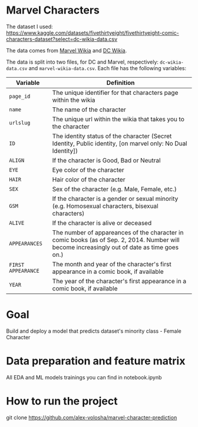 # Marvel Characters

The dataset I used: https://www.kaggle.com/datasets/fivethirtyeight/fivethirtyeight-comic-characters-dataset?select=dc-wikia-data.csv 

The data comes from [Marvel Wikia](http://marvel.wikia.com/Main_Page) and [DC Wikia](http://dc.wikia.com/wiki/Main_Page).

The data is split into two files, for DC and Marvel, respectively: `dc-wikia-data.csv` and `marvel-wikia-data.csv`. Each file has the following variables:

Variable | Definition
---|---------
`page_id` | The unique identifier for that characters page within the wikia
`name` | The name of the character
`urlslug` | The unique url within the wikia that takes you to the character
`ID` | The identity status of the character (Secret Identity, Public identity, [on marvel only: No Dual Identity])
`ALIGN` | If the character is Good, Bad or Neutral
`EYE` | Eye color of the character
`HAIR` | Hair color of the character
`SEX` | Sex of the character (e.g. Male, Female, etc.)
`GSM` | If the character is a gender or sexual minority (e.g. Homosexual characters, bisexual characters)
`ALIVE` | If the character is alive or deceased
`APPEARANCES` | The number of appareances of the character in comic books (as of Sep. 2, 2014. Number will become increasingly out of date as time goes on.)
`FIRST APPEARANCE` | The month and year of the character's first appearance in a comic book, if available
`YEAR` | The year of the character's first appearance in a comic book, if available

# Goal
Build and deploy a model that predicts dataset's minority class - Female Character

# Data preparation and feature matrix
All EDA and ML models trainings you can find in notebook.ipynb

# How to run the project
git clone https://github.com/alex-volosha/marvel-character-prediction

